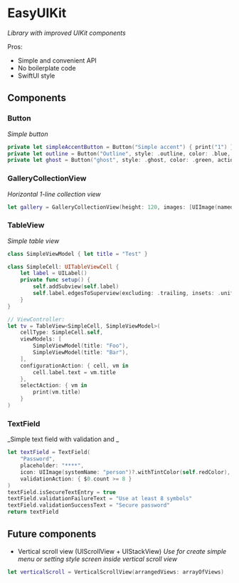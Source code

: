 # EasyUIKit
_Library with improved UIKit components_

Pros:
* Simple and convenient API
* No boilerplate code
* SwiftUI style

## Components  
### Button  
_Simple button_
```swift
private let simpleAccentButton = Button("Simple accent") { print("1") }
private let outline = Button("Outline", style: .outline, color: .blue, foregroundColor: .white, cornerRadius: 8, action: { print("3") })
private let ghost = Button("ghost", style: .ghost, color: .green, action: { print("4") })
```

### GalleryCollectionView 
_Horizontal 1-line collection view_
```swift
let gallery = GalleryCollectionView(height: 120, images: [UIImage(named: "a"), ...])
```
### TableView  
_Simple table view_
```swift
class SimpleViewModel { let title = "Test" }

class SimpleCell: UITableViewCell {
    let label = UILabel()
    private func setup() {
        self.addSubview(self.label)
        self.label.edgesToSuperview(excluding: .trailing, insets: .uniform(8), usingSafeArea: true)
    }
}

// ViewController:
let tv = TableView<SimpleCell, SimpleViewModel>(
    cellType: SimpleCell.self,
    viewModels: [
        SimpleViewModel(title: "Foo"),
        SimpleViewModel(title: "Bar"),
    ],
    configurationAction: { cell, vm in
        cell.label.text = vm.title
    },
    selectAction: { vm in
        print(vm.title)
    }
)
```
### TextField  
_Simple text field with validation and _
```swift
let textField = TextField(
    "Password",
    placeholder: "****",
    icon: UIImage(systemName: "person")?.withTintColor(self.redColor),
    validationAction: { $0.count >= 8 }
)
textField.isSecureTextEntry = true
textField.validationFailureText = "Use at least 8 symbols"
textField.validationSuccessText = "Secure password"
return textField
```

## Future components
* Vertical scroll view (UIScrollView + UIStackView)
_Use for create simple menu or setting style screen inside vertical scroll view_
```swift
let verticalScroll = VerticalScrollView(arrangedViews: arrayOfViews)
```
